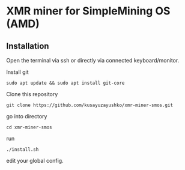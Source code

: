 # XMR miner for SimpleMining OS (AMD)

## Installation

Open the terminal via ssh or directly via connected keyboard/monitor.

Install git

`sudo apt update && sudo apt install git-core`

Clone this repository

`git clone https://github.com/kusayuzayushko/xmr-miner-smos.git`

go into directory

`cd xmr-miner-smos`

run

`./install.sh`

edit your global config.
